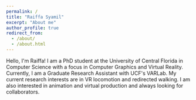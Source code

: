 ```yaml
---
permalink: /
title: "Raiffa Syamil"
excerpt: "About me"
author_profile: true
redirect_from: 
  - /about/
  - /about.html
---
```


Hello, I'm Raiffa! I am a PhD student at the University of Central Florida in Computer Science with a focus in Computer Graphics and Virtual Reality. Currently, I am a Graduate Research Assistant with UCF's VARLab. My current research interests are in VR locomotion and redirected walking. I am also interested in animation and virtual production and always looking for collaborators. 

